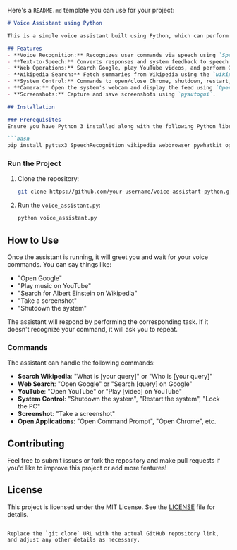 Here's a `README.md` template you can use for your project:

```markdown
# Voice Assistant using Python

This is a simple voice assistant built using Python, which can perform tasks like web searches, Wikipedia queries, opening applications, taking screenshots, and controlling system features such as shutting down, restarting, or locking the system.

## Features
- **Voice Recognition:** Recognizes user commands via speech using `SpeechRecognition` library.
- **Text-to-Speech:** Converts responses and system feedback to speech using `pyttsx3`.
- **Web Operations:** Search Google, play YouTube videos, and perform Google searches using `webbrowser` and `pywhatkit`.
- **Wikipedia Search:** Fetch summaries from Wikipedia using the `wikipedia` module.
- **System Control:** Commands to open/close Chrome, shutdown, restart, lock the system, and more.
- **Camera:** Open the system's webcam and display the feed using `OpenCV`.
- **Screenshots:** Capture and save screenshots using `pyautogui`.

## Installation

### Prerequisites
Ensure you have Python 3 installed along with the following Python libraries:

```bash
pip install pyttsx3 SpeechRecognition wikipedia webbrowser pywhatkit opencv-python pyautogui
```

### Run the Project

1. Clone the repository:
   ```bash
   git clone https://github.com/your-username/voice-assistant-python.git
   ```

2. Run the `voice_assistant.py`:
   ```bash
   python voice_assistant.py
   ```

## How to Use

Once the assistant is running, it will greet you and wait for your voice commands. You can say things like:

- "Open Google"
- "Play music on YouTube"
- "Search for Albert Einstein on Wikipedia"
- "Take a screenshot"
- "Shutdown the system"

The assistant will respond by performing the corresponding task. If it doesn't recognize your command, it will ask you to repeat.

### Commands

The assistant can handle the following commands:

- **Search Wikipedia**: "What is [your query]" or "Who is [your query]"
- **Web Search**: "Open Google" or "Search [query] on Google"
- **YouTube**: "Open YouTube" or "Play [video] on YouTube"
- **System Control**: "Shutdown the system", "Restart the system", "Lock the PC"
- **Screenshot**: "Take a screenshot"
- **Open Applications**: "Open Command Prompt", "Open Chrome", etc.

## Contributing

Feel free to submit issues or fork the repository and make pull requests if you'd like to improve this project or add more features!

## License

This project is licensed under the MIT License. See the [LICENSE](LICENSE) file for details.
```

Replace the `git clone` URL with the actual GitHub repository link, and adjust any other details as necessary.
